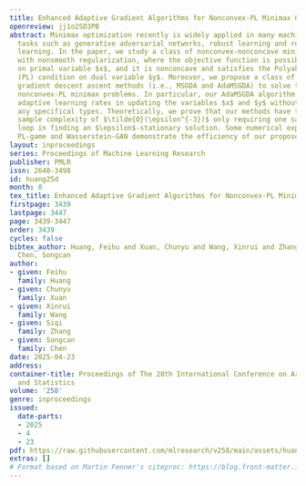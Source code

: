 ```yaml
---
title: Enhanced Adaptive Gradient Algorithms for Nonconvex-PL Minimax Optimization
openreview: jj1o2SD3PB
abstract: Minimax optimization recently is widely applied in many machine learning
  tasks such as generative adversarial networks, robust learning and reinforcement
  learning. In the paper, we study a class of nonconvex-nonconcave minimax optimization
  with nonsmooth regularization, where the objective function is possibly nonconvex
  on primal variable $x$, and it is nonconcave and satisfies the Polyak-Lojasiewicz
  (PL) condition on dual variable $y$. Moreover, we propose a class of enhanced momentum-based
  gradient descent ascent methods (i.e., MSGDA and AdaMSGDA) to solve these stochastic
  nonconvex-PL minimax problems. In particular, our AdaMSGDA algorithm can use various
  adaptive learning rates in updating the variables $x$ and $y$ without relying on
  any specifical types. Theoretically, we prove that our methods have the best known
  sample complexity of $\tilde{O}(\epsilon^{-3})$ only requiring one sample at each
  loop in finding an $\epsilon$-stationary solution. Some numerical experiments on
  PL-game and Wasserstein-GAN demonstrate the efficiency of our proposed methods.
layout: inproceedings
series: Proceedings of Machine Learning Research
publisher: PMLR
issn: 2640-3498
id: huang25d
month: 0
tex_title: Enhanced Adaptive Gradient Algorithms for Nonconvex-PL Minimax Optimization
firstpage: 3439
lastpage: 3447
page: 3439-3447
order: 3439
cycles: false
bibtex_author: Huang, Feihu and Xuan, Chunyu and Wang, Xinrui and Zhang, Siqi and
  Chen, Songcan
author:
- given: Feihu
  family: Huang
- given: Chunyu
  family: Xuan
- given: Xinrui
  family: Wang
- given: Siqi
  family: Zhang
- given: Songcan
  family: Chen
date: 2025-04-23
address:
container-title: Proceedings of The 28th International Conference on Artificial Intelligence
  and Statistics
volume: '258'
genre: inproceedings
issued:
  date-parts:
  - 2025
  - 4
  - 23
pdf: https://raw.githubusercontent.com/mlresearch/v258/main/assets/huang25d/huang25d.pdf
extras: []
# Format based on Martin Fenner's citeproc: https://blog.front-matter.io/posts/citeproc-yaml-for-bibliographies/
---
```

